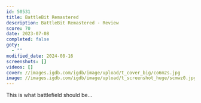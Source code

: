 ```yaml
---
id: 50531
title: BattleBit Remastered
description: BattleBit Remastered - Review
score: 70
date: 2023-07-08
completed: false
goty:
  - ""
modified_date: 2024-08-16
screenshots: []
videos: []
cover: //images.igdb.com/igdb/image/upload/t_cover_big/co6m2s.jpg
image: //images.igdb.com/igdb/image/upload/t_screenshot_huge/scmwz0.jpg
---
```

This is what battlefield should be...